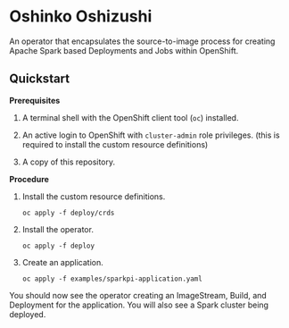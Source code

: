 # Oshinko Oshizushi

An operator that encapsulates the source-to-image process for creating Apache
Spark based Deployments and Jobs within OpenShift.

## Quickstart

**Prerequisites**

1. A terminal shell with the OpenShift client tool (`oc`) installed.

1. An active login to OpenShift with `cluster-admin` role privileges.
   (this is required to install the custom resource definitions)

1. A copy of this repository.

**Procedure**

1. Install the custom resource definitions.
   ```
   oc apply -f deploy/crds
   ```

1. Install the operator.
   ```
   oc apply -f deploy
   ```

1. Create an application.
   ```
   oc apply -f examples/sparkpi-application.yaml
   ```

You should now see the operator creating an ImageStream, Build, and Deployment
for the application. You will also see a Spark cluster being deployed.
